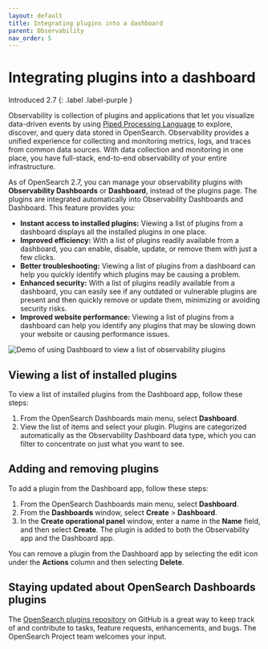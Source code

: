 ```yaml
---
layout: default
title: Integrating plugins into a dashboard
parent: Observability
nav_order: 5
---
```


# Integrating plugins into a dashboard

Introduced 2.7
{: .label .label-purple }

Observability is collection of plugins and applications that let you visualize data-driven events by using [Piped Processing Language]({{site.url}}{{site.baseurl}}/search-plugins/sql/ppl/index/) to explore, discover, and query data stored in OpenSearch. Observability provides a unified experience for collecting and monitoring metrics, logs, and traces from common data sources. With data collection and monitoring in one place, you have full-stack, end-to-end observability of your entire infrastructure. 

As of OpenSearch 2.7, you can manage your observability plugins with **Observability Dashboards** or **Dashboard**, instead of the plugins page. The plugins are integrated automatically into Observability Dashboards and Dashboard. This feature provides you:

- **Instant access to installed plugins:** Viewing a list of plugins from a dashboard displays all the installed plugins in one place.
- **Improved efficiency:** With a list of plugins readily available from a dashboard, you can enable, disable, update, or remove them with just a few clicks.
- **Better troubleshooting:** Viewing a list of plugins from a dashboard can help you quickly identify which plugins may be causing a problem.
- **Enhanced security:** With a list of plugins readily available from a dashboard, you can easily see if any outdated or vulnerable plugins are present and then quickly remove or update them, minimizing or avoiding security risks.
- **Improved website performance:** Viewing a list of plugins from a dashboard can help you identify any plugins that may be slowing down your website or causing performance issues.

![Demo of using Dashboard to view a list of observability plugins](https://user-images.githubusercontent.com/105296784/234345611-50beb9a6-6118-449a-b015-b9f9e90b525e.gif)

## Viewing a list of installed plugins

To view a list of installed plugins from the Dashboard app, follow these steps:

1. From the OpenSearch Dashboards main menu, select **Dashboard**.
2. View the list of items and select your plugin. Plugins are categorized automatically as the Observability Dashboard data type, which you can filter to concentrate on just what you want to see.

## Adding and removing plugins

To add a plugin from the Dashboard app, follow these steps:

1. From the OpenSearch Dashboards main menu, select **Dashboard**.
2. From the **Dashboards** window, select **Create** > **Dashboard**.
3. In the **Create operational panel** window, enter a name in the **Name** field, and then select **Create**. The plugin is added to both the Observability app and the Dashboard app.

You can remove a plugin from the Dashboard app by selecting the edit icon under the **Actions** column and then selecting **Delete**.

 ## Staying updated about OpenSearch Dashboards plugins

The [OpenSearch plugins repository](https://github.com/opensearch-project/opensearch-plugins) on GitHub is a great way to keep track of and contribute to tasks, feature requests, enhancements, and bugs. The OpenSearch Project team welcomes your input.
